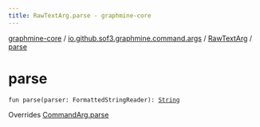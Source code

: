 ```yaml
---
title: RawTextArg.parse - graphmine-core
---
```


[graphmine-core](../../index.html) / [io.github.sof3.graphmine.command.args](../index.html) / [RawTextArg](index.html) / [parse](./parse.html)

# parse

`fun parse(parser: FormattedStringReader): `[`String`](https://kotlinlang.org/api/latest/jvm/stdlib/kotlin/-string/index.html)

Overrides [CommandArg.parse](../-command-arg/parse.html)

